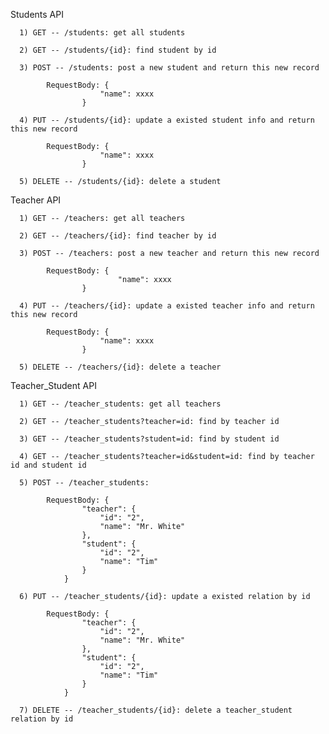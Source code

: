 Students API

      1) GET -- /students: get all students
      
      2) GET -- /students/{id}: find student by id
      
      3) POST -- /students: post a new student and return this new record

            RequestBody: {
                        "name": xxxx
                    }
      
      4) PUT -- /students/{id}: update a existed student info and return this new record

            RequestBody: {
                        "name": xxxx
                    }
      
      5) DELETE -- /students/{id}: delete a student
      

Teacher API

      1) GET -- /teachers: get all teachers
      
      2) GET -- /teachers/{id}: find teacher by id
      
      3) POST -- /teachers: post a new teacher and return this new record

            RequestBody: {
                            "name": xxxx
                    }
      
      4) PUT -- /teachers/{id}: update a existed teacher info and return this new record

            RequestBody: {
                        "name": xxxx
                    }
      
      5) DELETE -- /teachers/{id}: delete a teacher
      

Teacher_Student API

      1) GET -- /teacher_students: get all teachers
      
      2) GET -- /teacher_students?teacher=id: find by teacher id
      
      3) GET -- /teacher_students?student=id: find by student id
      
      4) GET -- /teacher_students?teacher=id&student=id: find by teacher id and student id

      5) POST -- /teacher_students: 

            RequestBody: {
                    "teacher": {
                        "id": "2",
                        "name": "Mr. White"
                    },
                    "student": {
                        "id": "2",
                        "name": "Tim"
                    }
                }

      6) PUT -- /teacher_students/{id}: update a existed relation by id

            RequestBody: {
                    "teacher": {
                        "id": "2",
                        "name": "Mr. White"
                    },
                    "student": {
                        "id": "2",
                        "name": "Tim"
                    }
                }
      
      7) DELETE -- /teacher_students/{id}: delete a teacher_student relation by id
       
      
      
      
      
      
     
